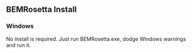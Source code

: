 ## BEMRosetta Install

### Windows
No install is required. Just run BEMRosetta.exe, dodge Windows warnings and run it. 

